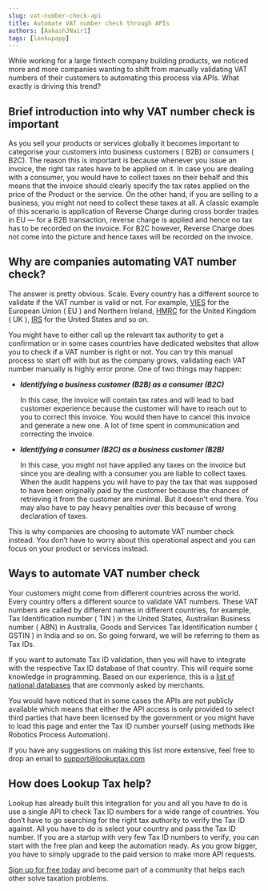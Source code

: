 ```yaml
---
slug: vat-number-check-api
title: Automate VAT number check through APIs
authors: [AakashJNair1]
tags: [lookupapp]
---
```


While working for a large fintech company building products, we noticed more and more companies wanting to shift from manually validating VAT numbers of their customers to automating this process via APIs. What exactly is driving this trend? <!--truncate-->


## Brief introduction into why VAT number check is important

As you sell your products or services globally it becomes important to categorise your customers into business customers ( B2B) or consumers ( B2C). The reason this is important is because whenever you issue an invoice, the right tax rates have to be applied on it. In case you are dealing with a consumer, you would have to collect taxes on their behalf and this means that the invoice should clearly specify the tax rates applied on the price of the Product or the service. On the other hand, if you are selling to a business, you might not need to collect these taxes at all. A classic example of this scenario is application of Reverse Charge during cross border trades in EU — for a B2B transaction, reverse charge is applied and hence no tax has to be recorded on the invoice. For B2C however, Reverse Charge does not come into the picture and hence taxes will be recorded on the invoice.

## Why are companies automating VAT number check?

The answer is pretty obvious. Scale. Every country has a different source to validate if the VAT number is valid or not. For example, [VIES](https://ec.europa.eu/taxation_customs/vies/#/vat-validation) for the European Union ( EU ) and Northern Ireland, [HMRC](https://www.gov.uk/check-uk-vat-number) for the United Kingdom ( UK ), [IRS](https://www.irs.gov/tax-professionals/taxpayer-identification-number-tin-matching) for the United States and so on. 

You might have to either call up the relevant tax authority to get a confirmation or in some cases countries have dedicated websites that allow you to check if a VAT number is right or not. You can try this manual process to start off with but as the company grows, validating each VAT number manually is highly error prone. One of two things may happen:

- ***Identifying a business customer (B2B) as a consumer (B2C)*** <p>In this case, the invoice will contain tax rates and will lead to bad customer experience because the customer will have to reach out to you to correct this invoice. You would then have to cancel this invoice and generate a new one. A lot of time spent in communication and correcting the invoice.</p>


- ***Identifying a consumer (B2C) as a business customer (B2B)*** </p>In this case, you might not have applied any taxes on the invoice but since you are dealing with a consumer you are liable to collect taxes. When the audit happens you will have to pay the tax that was supposed to have been originally paid by the customer because the chances of retrieving it from the customer are minimal. But it doesn’t end there. You may also have to pay heavy penalties over this because of wrong declaration of taxes.</p>


This is why companies are choosing to automate VAT number check instead. You don’t have to worry about this operational aspect and you can focus on your product or services instead.

## Ways to automate VAT number check

Your customers might come from different countries across the world. Every country offers a different source to validate VAT numbers. These VAT numbers are called by different names in different countries, for example, Tax Identification number ( TIN ) in the United States, Australian Business number ( ABN) in Australia, Goods and Services Tax Identification number ( GSTIN ) in India and so on. So going forward, we will be referring to them as Tax IDs.

If you want to automate Tax ID validation, then you will have to integrate with the respective Tax ID database of that country. This will require some knowledge in programming. Based on our experience, this is a [list of national databases](https://lookuptax.com/docs/check-vat-number-free) that are commonly asked by merchants. 


You would have noticed that in some cases the APIs are not publicly available which means that either the API access is only provided to select third parties that have been licensed by the government or you might have to load this page and enter the Tax ID number yourself (using methods like Robotics Process Automation). 

If you have any suggestions on making this list more extensive, feel free to drop an email to <support@lookuptax.com>

## How does Lookup Tax help?

Lookup has already built this integration for you and all you have to do is use a single API to check Tax ID numbers for a wide range of countries. You don’t have to go searching for the right tax authority to verify the Tax ID against. All you have to do is select your country and pass the Tax ID number. If you are a startup with very few Tax ID numbers to verify, you can start with the free plan and keep the automation ready. As you grow bigger, you have to simply upgrade to the paid version to make more API requests. 

[Sign up for free today](https://lookuptax.com/) and become part of a community that helps each other solve taxation problems.


